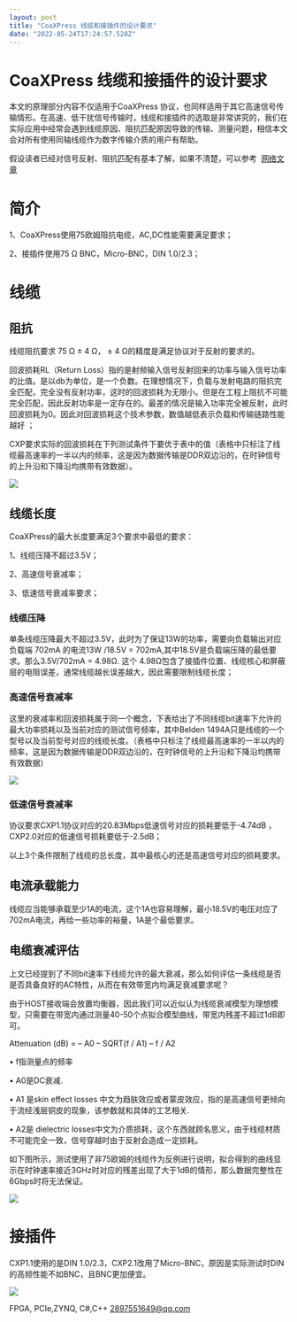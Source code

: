 ```yaml
---
layout: post
title: "CoaXPress 线缆和接插件的设计要求"
date: "2022-05-24T17:24:57.528Z"
---
```

CoaXPress 线缆和接插件的设计要求
=====================

本文的原理部分内容不仅适用于CoaXPress 协议，也同样适用于其它高速信号传输情形。在高速、低干扰信号传输时，线缆和接插件的选取是非常讲究的，我们在实际应用中经常会遇到线缆原因、阻抗匹配原因导致的传输、测量问题，相信本文会对所有使用同轴线缆作为数字传输介质的用户有帮助。

假设读者已经对信号反射、阻抗匹配有基本了解，如果不清楚，可以参考  [网络文章](https://blog.csdn.net/SCzeidan/article/details/122560569)

简介
==

1、CoaXPress使用75欧姆阻抗电缆，AC,DC性能需要满足要求；

2、接插件使用75 Ω BNC，Micro-BNC，DIN 1.0/2.3；

线缆
==

阻抗
--

线缆阻抗要求 75 Ω ± 4 Ω， ± 4 Ω的精度是满足协议对于反射的要求的。

回波损耗RL（Return Loss）指的是射频输入信号反射回来的功率与输入信号功率的比值。是以db为单位，是一个负数。在理想情况下，负载与发射电路的阻抗完全匹配，完全没有反射功率，这时的回波损耗为无限小。但是在工程上阻抗不可能完全匹配，因此反射功率是一定存在的。最差的情况是输入功率完全被反射，此时回波损耗为0。因此对回波损耗这个技术参数，数值越低表示负载和传输链路性能越好 ；

CXP要求实际的回波损耗在下列测试条件下要优于表中的值（表格中只标注了线缆最高速率的一半以内的频率，这是因为数据传输是DDR双边沿的，在时钟信号的上升沿和下降沿均携带有效数据）。

![](https://img2022.cnblogs.com/blog/2747207/202205/2747207-20220524150325199-476731624.png)

线缆长度
----

CoaXPress的最大长度要满足3个要求中最低的要求：

1、线缆压降不超过3.5V；

2、高速信号衰减率；

3、低速信号衰减率要求；

### 线缆压降

单条线缆压降最大不超过3.5V，此时为了保证13W的功率，需要向负载输出对应负载端 702mA 的电流13W /18.5V = 702mA,其中18.5V是负载端压降的最低要求。那么3.5V/702mA = 4.98Ω. 这个 4.98Ω包含了接插件位置、线缆核心和屏蔽层的电阻误差，通常线缆越长误差越大，因此需要限制线缆长度；

### 高速信号衰减率

这里的衰减率和回波损耗属于同一个概念，下表给出了不同线缆bit速率下允许的最大功率损耗以及当前对应的测试信号频率，其中Belden 1494A只是线缆的一个型号以及当前型号对应的线缆长度。（表格中只标注了线缆最高速率的一半以内的频率，这是因为数据传输是DDR双边沿的，在时钟信号的上升沿和下降沿均携带有效数据）

![](https://img2022.cnblogs.com/blog/2747207/202205/2747207-20220524155631206-394356429.png)

### 低速信号衰减率

协议要求CXP1.1协议对应的20.83Mbps低速信号对应的损耗要低于-4.74dB ，CXP2.0对应的低速信号损耗要低于-2.5dB；

以上3个条件限制了线缆的总长度，其中最核心的还是高速信号对应的损耗要求。

电流承载能力
------

线缆应当能够承载至少1A的电流，这个1A也容易理解，最小18.5V的电压对应了702mA电流，再给一些功率的裕量，1A是个最低要求。

电缆衰减评估
------

上文已经提到了不同bit速率下线缆允许的最大衰减，那么如何评估一条线缆是否是否具备良好的AC特性，从而在有效带宽内均满足衰减要求呢？

由于HOST接收端会放置均衡器，因此我们可以近似认为线缆衰减模型为理想模型，只需要在带宽内通过测量40-50个点拟合模型曲线，带宽内残差不超过1dB即可。

Attenuation (dB) = – A0 – SQRT(f / A1) – f / A2

• f指测量点的频率

• A0是DC衰减.

• A1 是skin effect losses 中文为趋肤效应或者蒙皮效应，指的是高速信号更倾向于流经浅层铜皮的现象，该参数就和具体的工艺相关.

• A2是 dielectric losses中文为介质损耗，这个东西就顾名思义，由于线缆材质不可能完全一致，信号穿越时由于反射会造成一定损耗。

如下图所示，测试使用了非75欧姆的线缆作为反例进行说明，拟合得到的曲线显示在时钟速率接近3GHz时对应的残差出现了大于1dB的情形，那么数据完整性在6Gbps时将无法保证。

![](https://img2022.cnblogs.com/blog/2747207/202205/2747207-20220524215039009-1321807716.png)

接插件
===

CXP1.1使用的是DIN 1.0/2.3，CXP2.1改用了Micro-BNC，原因是实际测试时DIN的高频性能不如BNC，且BNC更加便宜。

![](https://img2022.cnblogs.com/blog/2747207/202205/2747207-20220524220522998-1623821267.png)

FPGA, PCIe,ZYNQ, C#,C++ 2897551649@qq.com